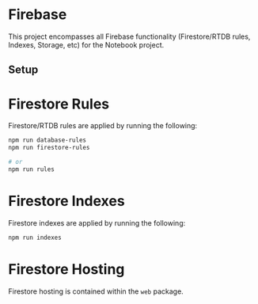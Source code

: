 # Firebase

This project encompasses all Firebase functionality (Firestore/RTDB rules, Indexes, Storage, etc) for the Notebook project.

## Setup

# Firestore Rules

Firestore/RTDB rules are applied by running the following:

```bash
npm run database-rules
npm run firestore-rules

# or
npm run rules
```

# Firestore Indexes

Firestore indexes are applied by running the following:

```bash
npm run indexes
```

# Firestore Hosting

Firestore hosting is contained within the `web` package.